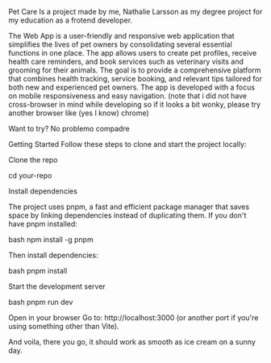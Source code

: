 Pet Care
Is a project made by me, Nathalie Larsson as my degree project for my education as a frotend developer.

The Web App is a user-friendly and responsive web application that simplifies the lives of pet owners by consolidating several essential functions in one place. The app allows users to create pet profiles, receive health care reminders, and book services such as veterinary visits and grooming for their animals. The goal is to provide a comprehensive platform that combines health tracking, service booking, and relevant tips tailored for both new and experienced pet owners. The app is developed with a focus on mobile responsiveness and easy navigation.
(note that i did not have cross-browser in mind while developing so if it looks a bit wonky, please try another browser like (yes I know) chrome)

Want to try? No problemo compadre

Getting Started
Follow these steps to clone and start the project locally:

Clone the repo

cd your-repo

Install dependencies

The project uses pnpm, a fast and efficient package manager that saves space by linking dependencies instead of duplicating them.
If you don't have pnpm installed:

bash
npm install -g pnpm

Then install dependencies:

bash
pnpm install

Start the development server

bash
pnpm run dev

Open in your browser
Go to: http://localhost:3000 (or another port if you're using something other than Vite).

And voila, there you go, it should work as smooth as ice cream on a sunny day.
